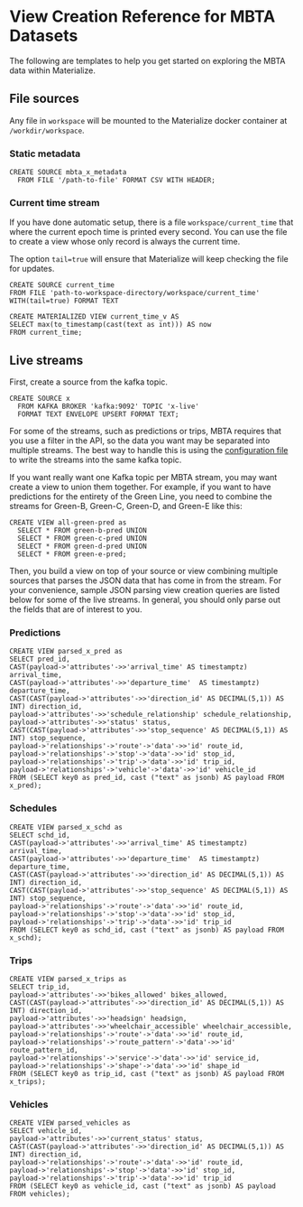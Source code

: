 # View Creation Reference for MBTA Datasets

The following are templates to help you get started on exploring the MBTA data
within Materialize.

## File sources

Any file in `workspace` will be mounted to the Materialize docker container at
`/workdir/workspace`.

### Static metadata

```
CREATE SOURCE mbta_x_metadata
  FROM FILE '/path-to-file' FORMAT CSV WITH HEADER;
```

### Current time stream

If you have done automatic setup, there is a file `workspace/current_time` that
where the current epoch time is printed every second. You can use the file to
create a view whose only record is always the current time.

The option `tail=true` will ensure that Materialize will keep checking the file
for updates.

```
CREATE SOURCE current_time 
FROM FILE 'path-to-workspace-directory/workspace/current_time' WITH(tail=true) FORMAT TEXT

CREATE MATERIALIZED VIEW current_time_v AS
SELECT max(to_timestamp(cast(text as int))) AS now 
FROM current_time;
```

## Live streams

First, create a source from the kafka topic.

```
CREATE SOURCE x
  FROM KAFKA BROKER 'kafka:9092' TOPIC 'x-live'
  FORMAT TEXT ENVELOPE UPSERT FORMAT TEXT;
```

For some of the streams, such as predictions or trips, MBTA requires that
you use a filter in the API, so the data you want may be separated into multiple
streams. The best way to handle this is using the [configuration
file](../../demo/mbta-setup.md#automatic-stream-setup) to write the streams into
the same kafka topic.

If you want really want one Kafka topic per MBTA stream, you may want create a
view to union them together. For example, if you want to have predictions for
the entirety of the Green Line, you need to combine the streams for Green-B, Green-C, Green-D, and Green-E like this: 
```
CREATE VIEW all-green-pred as
  SELECT * FROM green-b-pred UNION
  SELECT * FROM green-c-pred UNION
  SELECT * FROM green-d-pred UNION
  SELECT * FROM green-e-pred;
```

Then, you build a view on top of your source or view combining multiple sources
that parses the JSON data that has come in from the stream. For your
convenience, sample JSON parsing view creation queries are listed below for some
of the live streams. In general, you should only parse out the fields that are
of interest to you.

### Predictions

```
CREATE VIEW parsed_x_pred as 
SELECT pred_id,
CAST(payload->'attributes'->>'arrival_time' AS timestamptz) arrival_time,
CAST(payload->'attributes'->>'departure_time'  AS timestamptz) departure_time,
CAST(CAST(payload->'attributes'->>'direction_id' AS DECIMAL(5,1)) AS INT) direction_id,
payload->'attributes'->>'schedule_relationship' schedule_relationship,
payload->'attributes'->>'status' status,
CAST(CAST(payload->'attributes'->>'stop_sequence' AS DECIMAL(5,1)) AS INT) stop_sequence,
payload->'relationships'->'route'->'data'->>'id' route_id,
payload->'relationships'->'stop'->'data'->>'id' stop_id,
payload->'relationships'->'trip'->'data'->>'id' trip_id,
payload->'relationships'->'vehicle'->'data'->>'id' vehicle_id
FROM (SELECT key0 as pred_id, cast ("text" as jsonb) AS payload FROM x_pred);
```

### Schedules

```
CREATE VIEW parsed_x_schd as 
SELECT schd_id,
CAST(payload->'attributes'->>'arrival_time' AS timestamptz) arrival_time,
CAST(payload->'attributes'->>'departure_time'  AS timestamptz) departure_time,
CAST(CAST(payload->'attributes'->>'direction_id' AS DECIMAL(5,1)) AS INT) direction_id,
CAST(CAST(payload->'attributes'->>'stop_sequence' AS DECIMAL(5,1)) AS INT) stop_sequence,
payload->'relationships'->'route'->'data'->>'id' route_id,
payload->'relationships'->'stop'->'data'->>'id' stop_id,
payload->'relationships'->'trip'->'data'->>'id' trip_id
FROM (SELECT key0 as schd_id, cast ("text" as jsonb) AS payload FROM x_schd);
```

### Trips

```
CREATE VIEW parsed_x_trips as 
SELECT trip_id,
payload->'attributes'->>'bikes_allowed' bikes_allowed,
CAST(CAST(payload->'attributes'->>'direction_id' AS DECIMAL(5,1)) AS INT) direction_id,
payload->'attributes'->>'headsign' headsign,
payload->'attributes'->>'wheelchair_accessible' wheelchair_accessible,
payload->'relationships'->'route'->'data'->>'id' route_id,
payload->'relationships'->'route_pattern'->'data'->>'id' route_pattern_id,
payload->'relationships'->'service'->'data'->>'id' service_id,
payload->'relationships'->'shape'->'data'->>'id' shape_id
FROM (SELECT key0 as trip_id, cast ("text" as jsonb) AS payload FROM x_trips);
```

### Vehicles

```
CREATE VIEW parsed_vehicles as 
SELECT vehicle_id,
payload->'attributes'->>'current_status' status,
CAST(CAST(payload->'attributes'->>'direction_id' AS DECIMAL(5,1)) AS INT) direction_id,
payload->'relationships'->'route'->'data'->>'id' route_id,
payload->'relationships'->'stop'->'data'->>'id' stop_id,
payload->'relationships'->'trip'->'data'->>'id' trip_id
FROM (SELECT key0 as vehicle_id, cast ("text" as jsonb) AS payload FROM vehicles);
```

